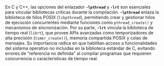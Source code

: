En C y C++, las opciones del enlazador **`-lpthread`** y **`-lrt`** son esenciales para vincular bibliotecas críticas durante la compilación. **`-lpthread`** enlaza la biblioteca de hilos POSIX (`libpthread`), permitiendo crear y gestionar hilos de ejecución concurrentes mediante funciones como `pthread_create()` y mecanismos de sincronización. Por su parte, **`-lrt`** vincula la biblioteca de tiempo real (`librt`), que provee APIs avanzadas como temporizadores de alta precisión (`timer_create()`), memoria compartida POSIX y colas de mensajes. Su importancia radica en que habilitan acceso a funcionalidades del sistema operativo no incluidas en la biblioteca estándar de C, evitando errores de "referencia no definida" al compilar programas que requieren concurrencia o características de tiempo real.

